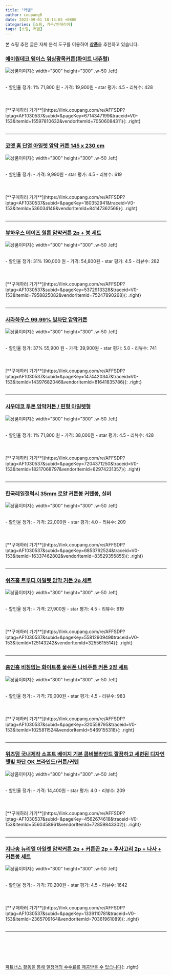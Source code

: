```yaml
---
title: "커텐"
author: coupang6
date: 2023-09-01 18:13:03 +0800
categories: [쇼핑, 가구/인테리어]
tags: [쇼핑, 커텐]
---
```


본 쇼핑 추천 글은 자체 분석 도구를 이용하여 [**상품**](https://link.coupang.com/a/bao1ui)을 추천하고 있습니다.

### [에이원데코 웨이스 워싱광목커튼(화이트 내츄럴)](https://link.coupang.com/re/AFFSDP?lptag=AF1030537&subid=&pageKey=6714347199&traceid=V0-153&itemId=15597810632&vendorItemId=70506084311)

![상품이미지](https://thumbnail6.coupangcdn.com/thumbnails/remote/230x230ex/image/vendor_inventory/9428/601f4e25cd37fcc697fe44e47571d3157f20377dedbda25a0ea506e78795.JPG){: width="300" height="300" .w-50 .left}


<br>
- 할인율 정가: 1%  71,800   원
- 가격: 19,900원
- star 평가: 4.5
- 리뷰수: 428
<br>
<br>
<br>
<br>
[**구매하러 가기**](https://link.coupang.com/re/AFFSDP?lptag=AF1030537&subid=&pageKey=6714347199&traceid=V0-153&itemId=15597810632&vendorItemId=70506084311){: .right}
<br>
<br>

---

### [코멧 홈 단열 아일렛 암막 커튼 145 x 230 cm](https://link.coupang.com/re/AFFSDP?lptag=AF1030537&subid=&pageKey=180352941&traceid=V0-153&itemId=536034149&vendorItemId=84147362569)

![상품이미지](https://thumbnail6.coupangcdn.com/thumbnails/remote/230x230ex/image/retail/images/2021206491146592-dc823557-434d-4d07-a71d-a695d46b1bc8.jpg){: width="300" height="300" .w-50 .left}


<br>
- 할인율 정가: 
- 가격: 9,990원
- star 평가: 4.5
- 리뷰수: 619
<br>
<br>
<br>
<br>
[**구매하러 가기**](https://link.coupang.com/re/AFFSDP?lptag=AF1030537&subid=&pageKey=180352941&traceid=V0-153&itemId=536034149&vendorItemId=84147362569){: .right}
<br>
<br>

---

### [뷰하우스 메이즈 원톤 암막커튼 2p + 봉 세트](https://link.coupang.com/re/AFFSDP?lptag=AF1030537&subid=&pageKey=5372913328&traceid=V0-153&itemId=7958825082&vendorItemId=75247890268)

![상품이미지](https://thumbnail10.coupangcdn.com/thumbnails/remote/230x230ex/image/retail/images/4613152433106695-815f41a8-78e4-4fd9-a665-44d026b1c675.jpg){: width="300" height="300" .w-50 .left}


<br>
- 할인율 정가: 31%  190,000   원
- 가격: 54,800원
- star 평가: 4.5
- 리뷰수: 282
<br>
<br>
<br>
<br>
[**구매하러 가기**](https://link.coupang.com/re/AFFSDP?lptag=AF1030537&subid=&pageKey=5372913328&traceid=V0-153&itemId=7958825082&vendorItemId=75247890268){: .right}
<br>
<br>

---

### [사라하우스 99.99% 빛차단 암막커튼](https://link.coupang.com/re/AFFSDP?lptag=AF1030537&subid=&pageKey=1474420347&traceid=V0-153&itemId=14397682046&vendorItemId=81641835786)

![상품이미지](https://thumbnail6.coupangcdn.com/thumbnails/remote/230x230ex/image/retail/images/3728709446456636-e9ccfd62-54c5-41fd-b1d9-412ba15ca952.jpg){: width="300" height="300" .w-50 .left}


<br>
- 할인율 정가: 37%  55,900   원
- 가격: 39,900원
- star 평가: 5.0
- 리뷰수: 741
<br>
<br>
<br>
<br>
[**구매하러 가기**](https://link.coupang.com/re/AFFSDP?lptag=AF1030537&subid=&pageKey=1474420347&traceid=V0-153&itemId=14397682046&vendorItemId=81641835786){: .right}
<br>
<br>

---

### [시우데코 투톤 암막커튼 / 핀형 아일렛형](https://link.coupang.com/re/AFFSDP?lptag=AF1030537&subid=&pageKey=7204371250&traceid=V0-153&itemId=18217068797&vendorItemId=82974231357)

![상품이미지](https://thumbnail10.coupangcdn.com/thumbnails/remote/230x230ex/image/vendor_inventory/0556/f9fd7a6801a57c66cd8858066d785d8f523d3494500881b06a5778778e30.jpg){: width="300" height="300" .w-50 .left}


<br>
- 할인율 정가: 1%  71,800   원
- 가격: 38,000원
- star 평가: 4.5
- 리뷰수: 428
<br>
<br>
<br>
<br>
[**구매하러 가기**](https://link.coupang.com/re/AFFSDP?lptag=AF1030537&subid=&pageKey=7204371250&traceid=V0-153&itemId=18217068797&vendorItemId=82974231357){: .right}
<br>
<br>

---

### [한국레일갤럭시 35mm 로얄 커튼봉 커텐봉, 실버](https://link.coupang.com/re/AFFSDP?lptag=AF1030537&subid=&pageKey=6853762524&traceid=V0-153&itemId=16337462802&vendorItemId=83529355855)

![상품이미지](https://thumbnail6.coupangcdn.com/thumbnails/remote/230x230ex/image/vendor_inventory/941f/8dabe43ccd0836a97aa218ae53e4f0364c3e65955630a4a4f8c3db545b82.jpg){: width="300" height="300" .w-50 .left}


<br>
- 할인율 정가: 
- 가격: 22,000원
- star 평가: 4.0
- 리뷰수: 209
<br>
<br>
<br>
<br>
[**구매하러 가기**](https://link.coupang.com/re/AFFSDP?lptag=AF1030537&subid=&pageKey=6853762524&traceid=V0-153&itemId=16337462802&vendorItemId=83529355855){: .right}
<br>
<br>

---

### [쉬즈홈 트루디 아일렛 암막 커튼 2p 세트](https://link.coupang.com/re/AFFSDP?lptag=AF1030537&subid=&pageKey=5581290949&traceid=V0-153&itemId=125143242&vendorItemId=3255615514)

![상품이미지](https://thumbnail8.coupangcdn.com/thumbnails/remote/230x230ex/image/retail/images/6497634619555309-4ecdabaa-84b3-443a-9ddb-30b5bfe8147d.jpg){: width="300" height="300" .w-50 .left}


<br>
- 할인율 정가: 
- 가격: 27,900원
- star 평가: 4.5
- 리뷰수: 619
<br>
<br>
<br>
<br>
[**구매하러 가기**](https://link.coupang.com/re/AFFSDP?lptag=AF1030537&subid=&pageKey=5581290949&traceid=V0-153&itemId=125143242&vendorItemId=3255615514){: .right}
<br>
<br>

---

### [홈인홈 비침없는 화이트룸 울쉬폰 나비주름 커튼 2장 세트](https://link.coupang.com/re/AFFSDP?lptag=AF1030537&subid=&pageKey=320558795&traceid=V0-153&itemId=1025811524&vendorItemId=5469155318)

![상품이미지](https://thumbnail8.coupangcdn.com/thumbnails/remote/230x230ex/image/retail/images/7725233277002331-e86e6585-6ef4-4057-8a92-b7c068fa8477.jpg){: width="300" height="300" .w-50 .left}


<br>
- 할인율 정가: 
- 가격: 79,000원
- star 평가: 4.5
- 리뷰수: 983
<br>
<br>
<br>
<br>
[**구매하러 가기**](https://link.coupang.com/re/AFFSDP?lptag=AF1030537&subid=&pageKey=320558795&traceid=V0-153&itemId=1025811524&vendorItemId=5469155318){: .right}
<br>
<br>

---

### [위즈덤 국내제작 소프트 베이지 기본 콤비블라인드 깔끔하고 세련된 디자인 햇빛 차단 OK 브라인드/커튼/커텐](https://link.coupang.com/re/AFFSDP?lptag=AF1030537&subid=&pageKey=4562674618&traceid=V0-153&itemId=5560458961&vendorItemId=72859843302)

![상품이미지](https://thumbnail8.coupangcdn.com/thumbnails/remote/230x230ex/image/vendor_inventory/b955/8ac95f395581b4484316c768c28fde7a656863c311adffb2a02a1efee526.jpg){: width="300" height="300" .w-50 .left}


<br>
- 할인율 정가: 
- 가격: 14,400원
- star 평가: 4.0
- 리뷰수: 209
<br>
<br>
<br>
<br>
[**구매하러 가기**](https://link.coupang.com/re/AFFSDP?lptag=AF1030537&subid=&pageKey=4562674618&traceid=V0-153&itemId=5560458961&vendorItemId=72859843302){: .right}
<br>
<br>

---

### [지나송 뉴리엘 아일렛 암막커튼 2p + 커튼끈 2p + 후사고리 2p + 나사 + 커튼봉 세트](https://link.coupang.com/re/AFFSDP?lptag=AF1030537&subid=&pageKey=1339110781&traceid=V0-153&itemId=2365709164&vendorItemId=70361961089)

![상품이미지](https://thumbnail9.coupangcdn.com/thumbnails/remote/230x230ex/image/retail/images/1063148622751243-8e782564-4042-4025-ab41-003a839eb421.jpg){: width="300" height="300" .w-50 .left}


<br>
- 할인율 정가: 
- 가격: 70,200원
- star 평가: 4.5
- 리뷰수: 1642
<br>
<br>
<br>
<br>
[**구매하러 가기**](https://link.coupang.com/re/AFFSDP?lptag=AF1030537&subid=&pageKey=1339110781&traceid=V0-153&itemId=2365709164&vendorItemId=70361961089){: .right}
<br>
<br>

---
<br><br><br><br><br> [파트너스 활동을 통해 일정액의 수수료를 제공받을 수 있습니다](https://link.coupang.com/a/bao1ui){: .right}